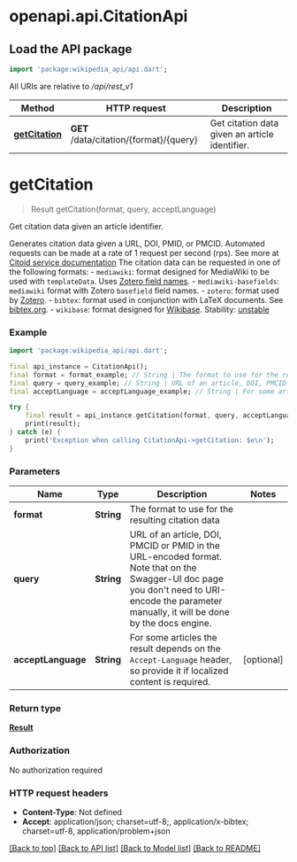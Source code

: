 # openapi.api.CitationApi

## Load the API package
```dart
import 'package:wikipedia_api/api.dart';
```

All URIs are relative to */api/rest_v1*

Method | HTTP request | Description
------------- | ------------- | -------------
[**getCitation**](CitationApi.md#getcitation) | **GET** /data/citation/{format}/{query} | Get citation data given an article identifier.


# **getCitation**
> Result getCitation(format, query, acceptLanguage)

Get citation data given an article identifier.

Generates citation data given a URL, DOI, PMID, or PMCID.  Automated requests can be made at a rate of 1 request per second (rps).  See more at [Citoid service documentation](https://www.mediawiki.org/wiki/Citoid)  The citation data can be requested in one of the following formats:   - `mediawiki`: format designed for MediaWiki to be used with `templateData`.     Uses [Zotero field names](https://aurimasv.github.io/z2csl/typeMap.xml).   - `mediawiki-basefields`: `mediawiki` format with Zotero `basefield` field names.   - `zotero`: format used by [Zotero](https://www.zotero.org/).   - `bibtex`: format used in conjunction with LaTeX documents.     See [bibtex.org](http://www.bibtex.org/).   - `wikibase`: format designed for [Wikibase](https://www.mediawiki.org/wiki/Extension:Wikibase_Repository).  Stability: [unstable](https://www.mediawiki.org/wiki/API_versioning#Unstable) 

### Example
```dart
import 'package:wikipedia_api/api.dart';

final api_instance = CitationApi();
final format = format_example; // String | The format to use for the resulting citation data
final query = query_example; // String | URL of an article, DOI, PMCID or PMID in the URL-encoded format. Note that on the Swagger-UI doc page you don't need to URI-encode the parameter manually, it will be done by the docs engine. 
final acceptLanguage = acceptLanguage_example; // String | For some articles the result depends on the `Accept-Language` header, so provide it if localized content is required. 

try {
    final result = api_instance.getCitation(format, query, acceptLanguage);
    print(result);
} catch (e) {
    print('Exception when calling CitationApi->getCitation: $e\n');
}
```

### Parameters

Name | Type | Description  | Notes
------------- | ------------- | ------------- | -------------
 **format** | **String**| The format to use for the resulting citation data | 
 **query** | **String**| URL of an article, DOI, PMCID or PMID in the URL-encoded format. Note that on the Swagger-UI doc page you don't need to URI-encode the parameter manually, it will be done by the docs engine.  | 
 **acceptLanguage** | **String**| For some articles the result depends on the `Accept-Language` header, so provide it if localized content is required.  | [optional] 

### Return type

[**Result**](Result.md)

### Authorization

No authorization required

### HTTP request headers

 - **Content-Type**: Not defined
 - **Accept**: application/json; charset=utf-8;, application/x-bibtex; charset=utf-8, application/problem+json

[[Back to top]](#) [[Back to API list]](../README.md#documentation-for-api-endpoints) [[Back to Model list]](../README.md#documentation-for-models) [[Back to README]](../README.md)

